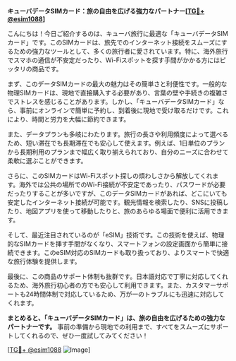 **キューバデータSIMカード：旅の自由を広げる強力なパートナー[[TG💪+ @esim1088](https://t.me/s/esim1088)]**

こんにちは！今日ご紹介するのは、キューバ旅行に最適な「キューバデータSIMカード」です。このSIMカードは、旅先でのインターネット接続をスムーズにするための強力なツールとして、多くの旅行者に愛されています。特に、海外旅行でスマホの通信が不安定だったり、Wi-Fiスポットを探す手間がかかる方にはピッタリの商品です。

まず、このデータSIMカードの最大の魅力はその簡単さと利便性です。一般的な物理SIMカードは、現地で直接購入する必要があり、言葉の壁や手続きの複雑さでストレスを感じることがあります。しかし、「キューバデータSIMカード」なら、事前にオンラインで簡単に予約し、到着後に現地で受け取るだけです。これにより、時間と労力を大幅に節約できます。

また、データプランも多岐にわたります。旅行の長さや利用頻度によって選べるため、短い滞在でも長期滞在でも安心して使えます。例えば、1日単位のプランから長期利用のプランまで幅広く取り揃えられており、自分のニーズに合わせて柔軟に選ぶことができます。

さらに、このSIMカードはWi-Fiスポット探しの煩わしさから解放してくれます。海外では公共の場所でのWi-Fi接続が不安定であったり、パスワードが必要だったりすることが多いですが、このデータSIMカードがあれば、どこにいても安定したインターネット接続が可能です。観光情報を検索したり、SNSに投稿したり、地図アプリを使って移動したりと、旅のあらゆる場面で便利に活用できます。

そして、最近注目されているのが「eSIM」技術です。この技術を使えば、物理的なSIMカードを挿す手間がなくなり、スマートフォンの設定画面から簡単に接続できます。このeSIM対応のSIMカードも取り扱っており、よりスマートで快適な旅行体験を提供します。

最後に、この商品のサポート体制も抜群です。日本語対応で丁寧に対応してくれるため、海外旅行初心者の方でも安心して利用できます。また、カスタマーサポートも24時間体制で対応しているため、万が一のトラブルにも迅速に対応してくれます。

**まとめると、「キューバデータSIMカード」は、旅の自由を広げるための強力なパートナーです。** 事前の準備から現地での利用まで、すべてをスムーズにサポートしてくれるので、ぜひ一度試してみてください！

[[TG💪+ @esim1088](https://t.me/s/esim1088) ![Image](https://i.postimg.cc/Y0z9fWf4/image.png)]